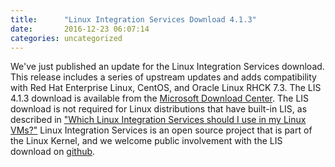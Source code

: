 ```yaml
---
title:      "Linux Integration Services Download 4.1.3"
date:       2016-12-23 06:07:14
categories: uncategorized
---
```

We've just published an update for the Linux Integration Services download. This release includes a series of upstream updates and adds compatibility with Red Hat Enterprise Linux, CentOS, and Oracle Linux RHCK 7.3. The LIS 4.1.3 download is available from the [Microsoft Download Center](https://www.microsoft.com/en-us/download/details.aspx?id=51612). The LIS download is not required for Linux distributions that have built-in LIS, as described in ["Which Linux Integration Services should I use in my Linux VMs?"](https://blogs.technet.microsoft.com/virtualization/2016/07/12/which-linux-integration-services-should-i-use-in-my-linux-vms/) Linux Integration Services is an open source project that is part of the Linux Kernel, and we welcome public involvement with the LIS download on [github](https://github.com/LIS/lis-next).
